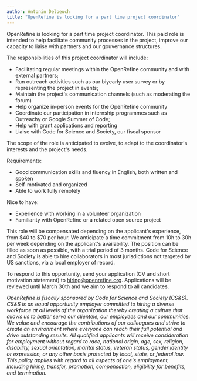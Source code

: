 ```yaml
---
author: Antonin Delpeuch
title: "OpenRefine is looking for a part time project coordinator"
---
```


OpenRefine is looking for a part time project coordinator.
This paid role is intended to help facilitate community processes in the project, improve our capacity to liaise with partners and our gouvernance structures.

The responsibilities of this project coordinator will include:
* Facilitating regular meetings within the OpenRefine community and with external partners;
* Run outreach activities such as our biyearly user survey or by representing the project in events;
* Maintain the project's communication channels (such as moderating the forum)
* Help organize in-person events for the OpenRefine community
* Coordinate our participation in internship programmes such as Outreachy or Google Summer of Code;
* Help with grant applications and reporting
* Liaise with Code for Science and Society, our fiscal sponsor

The scope of the role is anticipated to evolve, to adapt to the coordinator's interests and the project's needs.

Requirements:
* Good communication skills and fluency in English, both written and spoken
* Self-motivated and organized
* Able to work fully remotely

Nice to have:
* Experience with working in a volunteer organization
* Familiarity with OpenRefine or a related open source project

This role will be compensated depending on the applicant's experience, from $40 to $70 per hour.
We anticipate a time commitment from 10h to 30h per week depending on the applicant's availability.
The position can be filled as soon as possible, with a trial period of 3 months.
Code for Science and Society is able to hire collaborators in most jurisdictions not targeted by US sanctions, via a local employer of record.

To respond to this opportunity, send your application (CV and short motivation statement) to hiring@openrefine.org.
Applications will be reviewed until March 30th and we aim to respond to all candidates.

*OpenRefine is fiscally sponsored by Code for Science and Society (CS&S). CS&S is an equal opportunity employer committed to hiring a diverse workforce at all levels of the organization thereby creating a culture that allows us to better serve our clientele, our employees and our communities. We value and encourage the contributions of our colleagues and strive to create an environment where everyone can reach their full potential and drive outstanding results. All qualified applicants will receive consideration for employment without regard to race, national origin, age, sex, religion, disability, sexual orientation, marital status, veteran status, gender identity or expression, or any other basis protected by local, state, or federal law. This policy applies with regard to all aspects of one's employment, including hiring, transfer, promotion, compensation, eligibility for benefits, and termination.*

